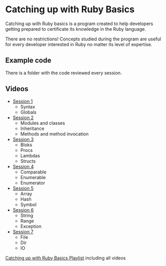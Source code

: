 # Catching up with Ruby Basics

Catching up with Ruby basics is a program created to help developers getting prepared to certificate its knowledge in the Ruby language.

There are no restrictions! Concepts studied during the program are useful for every developer interested in Ruby no matter its level of expertise.

## Example code

There is a folder with the code reviewed every session.

## Videos

- [Session 1](http://education.wearegap.com/videos/98)
  - Syntax
  - Globals
- [Session 2](http://education.wearegap.com/videos/99)
  - Modules and classes
  - Inheritance
  - Methods and method invocation
- [Session 3](http://education.wearegap.com/videos/100)
  - Bloks
  - Procs
  - Lambdas
  - Structs
- [Session 4](http://education.wearegap.com/videos/101)
  - Comparable
  - Enumerable
  - Enumerator
- [Session 5](http://education.wearegap.com/videos/166)
  - Array
  - Hash
  - Symbol
- [Session 6](http://education.wearegap.com/videos/102)
  - String
  - Range
  - Exception
- [Session 7](http://education.wearegap.com/videos/104)
  - File
  - Dir
  - IO

[Catching up with Ruby Basics Playlist](https://www.youtube.com/playlist?list=PL0nQogAvp5Py30gkjOR7Ya9b4NXomMVbY) including all videos
